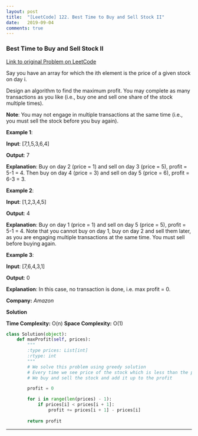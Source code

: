 ```yaml
---
layout: post
title:  "[LeetCode] 122. Best Time to Buy and Sell Stock II" 
date:   2019-09-04
comments: true
---
```


### Best Time to Buy and Sell Stock II 
 
[Link to original Problem on LeetCode](https://leetcode.com/problems/best-time-to-buy-and-sell-stock-ii/)

Say you have an array for which the ith element is the price of a given stock on day i.

Design an algorithm to find the maximum profit. You may complete as many transactions as you like (i.e., buy one and sell one share of the stock multiple times).

**Note**: You may not engage in multiple transactions at the same time (i.e., you must sell the stock before you buy again).

**Example 1**:

**Input**: [7,1,5,3,6,4]

**Output**: 7

**Explanation**: Buy on day 2 (price = 1) and sell on day 3 (price = 5), profit = 5-1 = 4.
             Then buy on day 4 (price = 3) and sell on day 5 (price = 6), profit = 6-3 = 3.


**Example 2**:

**Input**: [1,2,3,4,5]

**Output**: 4

**Explanation**: Buy on day 1 (price = 1) and sell on day 5 (price = 5), profit = 5-1 = 4.
             Note that you cannot buy on day 1, buy on day 2 and sell them later, as you are
             engaging multiple transactions at the same time. You must sell before buying again.


**Example 3**:

**Input**: [7,6,4,3,1]

**Output**: 0

**Explanation**: In this case, no transaction is done, i.e. max profit = 0.

**Company:**
*Amazon*

**Solution**

**Time Complexity:** O(n)
**Space Complexity:** O(1)

```python
class Solution(object):
    def maxProfit(self, prices):
        """
        :type prices: List[int]
        :rtype: int
        """
        # We solve this problem using greedy solution
        # Every time we see price of the stock which is less than the price of stock next day,
        # We buy and sell the stock and add it up to the profit

        profit = 0

        for i in range(len(prices) - 1):
            if prices[i] < prices[i + 1]:
                profit += prices[i + 1] - prices[i]
                
        return profit
```

<hr><br />
